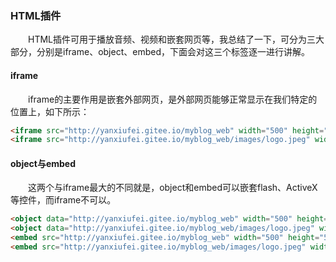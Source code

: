 ### HTML插件
&emsp;&emsp;HTML插件可用于播放音频、视频和嵌套网页等，我总结了一下，可分为三大部分，分别是iframe、object、embed，下面会对这三个标签逐一进行讲解。
#### iframe
&emsp;&emsp;iframe的主要作用是嵌套外部网页，是外部网页能够正常显示在我们特定的位置上，如下所示：
```html
<iframe src="http://yanxiufei.gitee.io/myblog_web" width="500" height="500"></iframe>
<iframe src="http://yanxiufei.gitee.io/myblog_web/images/logo.jpeg" width="500" height="500"></iframe>
```
#### object与embed
&emsp;&emsp;这两个与iframe最大的不同就是，object和embed可以嵌套flash、ActiveX等控件，而iframe不可以。
```html
<object data="http://yanxiufei.gitee.io/myblog_web" width="500" height="500"></object>
<object data="http://yanxiufei.gitee.io/myblog_web/images/logo.jpeg" width="500" height="500"></object>
<embed src="http://yanxiufei.gitee.io/myblog_web" width="500" height="500"></embed>
<embed src="http://yanxiufei.gitee.io/myblog_web/images/logo.jpeg" width="500" height="500"></embed>
```
